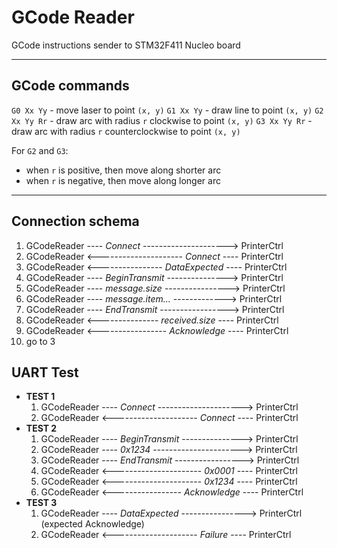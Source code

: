 # GCode Reader
GCode instructions sender to STM32F411 Nucleo board

-----

## GCode commands

`G0 Xx Yy` - move laser to point `(x, y)`
`G1 Xx Yy` - draw line to point `(x, y)`
`G2 Xx Yy Rr` - draw arc with radius `r` clockwise to point `(x, y)`
`G3 Xx Yy Rr` - draw arc with radius `r` counterclockwise to point `(x, y)`

For `G2` and `G3`:
+ when `r` is positive, then move along shorter arc
+ when `r` is negative, then move along longer arc

-----

## Connection schema

1. GCodeReader ---- *Connect* ---------------------> PrinterCtrl
2. GCodeReader <--------------------- *Connect* ---- PrinterCtrl
3. GCodeReader <---------------- *DataExpected* ---- PrinterCtrl
4. GCodeReader ---- *BeginTransmit* ---------------> PrinterCtrl
5. GCodeReader ---- *message.size* ----------------> PrinterCtrl
6. GCodeReader ---- *message.item...* -------------> PrinterCtrl
7. GCodeReader ---- *EndTransmit* -----------------> PrinterCtrl
8. GCodeReader <--------------- *received.size* ---- PrinterCtrl
9. GCodeReader <----------------- *Acknowledge* ---- PrinterCtrl
10. go to 3

## UART Test

+ **TEST 1**
  1. GCodeReader ---- *Connect* ---------------------> PrinterCtrl
  2. GCodeReader <--------------------- *Connect* ---- PrinterCtrl
+ **TEST 2**
  1. GCodeReader ---- *BeginTransmit* ---------------> PrinterCtrl
  2. GCodeReader ---- *0x1234* ----------------------> PrinterCtrl
  3. GCodeReader ---- *EndTransmit* -----------------> PrinterCtrl
  4. GCodeReader <---------------------- *0x0001* ---- PrinterCtrl
  5. GCodeReader <---------------------- *0x1234* ---- PrinterCtrl
  6. GCodeReader <----------------- *Acknowledge* ---- PrinterCtrl
+ **TEST 3**
  1. GCodeReader ---- *DataExpected* ----------------> PrinterCtrl (expected Acknowledge)
  2. GCodeReader <--------------------- *Failure* ---- PrinterCtrl
